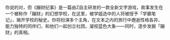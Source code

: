 你说的对，但《蹦财纪事》是一篇由Z自主研发的一款全新文字游戏，故事发生在一个被称作「蹦财」的幻想学校，在这里，被学姐选中的人将被授予「学霸笔记」，揭开学校的秘史。你将扮演多个主角，在文本之内的旅行中邂逅性格各异、能力独特的同伴们，和他们一起创立社团，凝视蓝色大象——同时，逐步发掘「蹦财」的真相。

